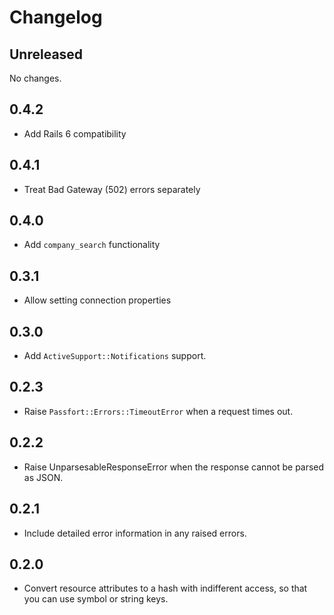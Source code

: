 Changelog
=========

Unreleased
----------

No changes.

0.4.2
-----

- Add Rails 6 compatibility

0.4.1
-----

- Treat Bad Gateway (502) errors separately

0.4.0
-----

- Add `company_search` functionality

0.3.1
-----

- Allow setting connection properties

0.3.0
-----

- Add `ActiveSupport::Notifications` support.

0.2.3
-----

- Raise `Passfort::Errors::TimeoutError` when a request times out.

0.2.2
----------

- Raise UnparsesableResponseError when the response cannot be parsed as JSON.

0.2.1
-----

- Include detailed error information in any raised errors.

0.2.0
-----

- Convert resource attributes to a hash with indifferent access,
  so that you can use symbol or string keys.
